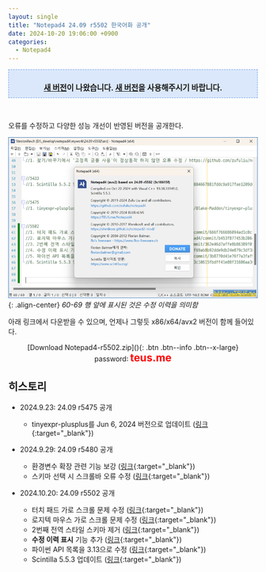 ```yaml
---
layout: single
title: "Notepad4 24.09 r5502 한국어화 공개"
date: 2024-10-20 19:06:00 +0900
categories:
  - Notepad4
---
```


<div style="border-style: dashed; border-width: 1px; border-color: #79a5e4; background-color: #dbe8fb; padding: 10px;"><p style="text-align: center; margin-bottom: 0;"><span style="font-size: 1.111em;"><b><a href="/notepad4/Notepad4-r5550/">새 버전</a>이 나왔습니다. <a href="/notepad4/Notepad4-r5550/">새 버전</a>을 사용해주시기 바랍니다.</b></span></p></div><p><br /></p>

오류를 수정하고 다양한 성능 개선이 반영된 버전을 공개한다.

![image](</images/2024-09-23/notepad4_Bs64_Q.png>){: .align-center}
*60-69 행 앞에 표시된 것은 수정 이력을 의미함*

아래 링크에서 다운받을 수 있으며, 언제나 그렇듯 x86/x64/avx2 버전이 함께 들어있다.

<div style="text-align: center;" markdown="1">
[Download Notepad4-r5502.zip](</attachment/2024-09-23/Notepad4-r5502.zip>){: .btn .btn--info .btn--x-large}
<br>password꞉ <span style="color: red; font-size: 1.5em;"><b>teus.me</b></span>
</div>

## 히스토리

* 2024.9.23꞉ 24.09 r5475 공개
  * tinyexpr-plusplus를 Jun 6, 2024 버전으로 업데이트 ([링크](https://github.com/Blake-Madden/tinyexpr-plusplus/tree/544b44662954e8cc9a18a9ffd90acc8d8a50c078){:target="_blank"})

* 2024.9.29꞉ 24.09 r5480 공개
  * 환경변수 확장 관련 기능 보강 ([링크](https://github.com/zufuliu/notepad4/commit/d890bcddf1e4fd8c709180fbec39b6fd8312c04b){:target="_blank"})
  * 스키마 선택 시 스크롤바 오류 수정 ([링크](https://github.com/zufuliu/notepad4/commit/bf26c21a7e377d74453eb1565e226897e2a28b60){:target="_blank"})

* 2024.10.20꞉ 24.09 r5502 공개
  * 터치 패드 가로 스크롤 문제 수정 ([링크](https://github.com/zufuliu/notepad4/commit/666f766686094ad1c0cfc384965dc99e2b24fb6a){:target="_blank"})
  * 로지텍 마우스 가로 스크롤 문제 수정 ([링크](https://github.com/zufuliu/notepad4/commit/b453f877453b2064b3317abdca0d28416aa11818){:target="_blank"})
  * 2번째 전역 스타일 스키마 제거 ([링크](https://github.com/zufuliu/notepad4/commit/362e46d7affe8b86389f0161ca4cb1ed6a834c40){:target="_blank"})
  * **수정 이력 표시** 기능 추가 ([링크](https://github.com/zufuliu/notepad4/commit/f69ab8b92dde9db24e879c3df381b5b1f74006bf){:target="_blank"})
  * 파이썬 API 목록을 3.13으로 수정 ([링크](https://github.com/zufuliu/notepad4/commit/3b8770d41e76f7a3faf98a30cdcfca034b622c66){:target="_blank"})
  * Scintilla 5.5.3 업데이트 ([링크](https://github.com/zufuliu/notepad4/commit/3c10615fbdff41e08f31606aa36404db6605d867){:target="_blank"})
